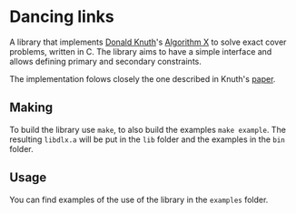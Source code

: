 # Dancing links

A library that implements
[Donald Knuth](https://en.wikipedia.org/wiki/Donald_Knuth)'s
[Algorithm X](https://en.wikipedia.org/wiki/Knuth%27s_Algorithm_X)
to solve exact cover problems, written in C.
The library aims to have a simple interface and allows defining primary and
secondary constraints.

The implementation folows closely the one described in Knuth's
[paper](https://arxiv.org/pdf/cs/0011047.pdf).

## Making

To build the library use `make`, to also build the examples `make example`.
The resulting `libdlx.a` will be put in the `lib` folder and the examples in
the `bin` folder.

## Usage

You can find examples of the use of the library in the `examples` folder.
